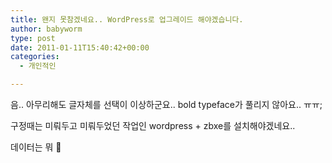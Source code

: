 ```yaml
---
title: 왠지 못참겠네요.. WordPress로 업그레이드 해야겠습니다.
author: babyworm
type: post
date: 2011-01-11T15:40:42+00:00
categories:
  - 개인적인

---
```

음.. 아무리해도 글자체를 선택이 이상하군요.. bold typeface가 풀리지 않아요.. ㅠㅠ;

  구정때는 미뤄두고 미뤄두었던 작업인 wordpress + zbxe를 설치해야겠네요..

  데이터는 뭐 🙂

